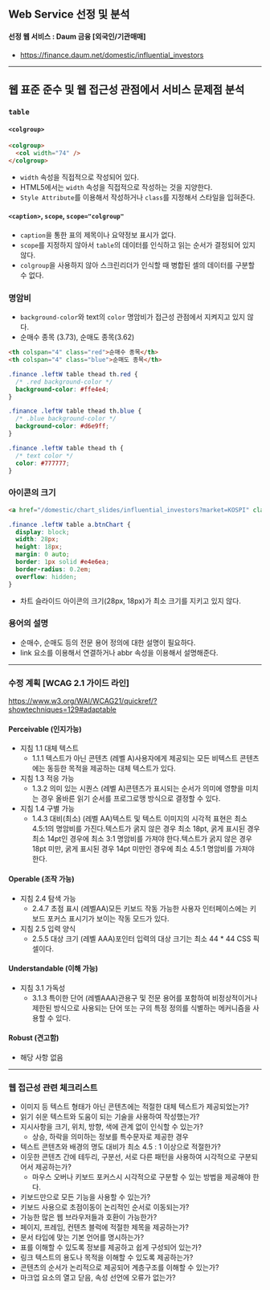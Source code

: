 ## Web Service 선정 및 분석

#### 선정 웹 서비스 : Daum 금융 [외국인/기관매매]

- https://finance.daum.net/domestic/influential_investors

---

## 웹 표준 준수 및 웹 접근성 관점에서 서비스 문제점 분석

### `table`

#### `<colgroup>`

```html
<colgroup>
  <col width="74" />
</colgroup>
```

- `width` 속성을 직접적으로 작성되어 있다.
- HTML5에서는 `width` 속성을 직접적으로 작성하는 것을 지양한다.
- `Style Attribute`를 이용해서 작성하거나 `class`를 지정해서 스타일을 입혀준다.

#### `<caption>`, `scope`, `scope="colgroup"`

- `caption`을 통한 표의 제목이나 요약정보 표시가 없다.
- `scope`를 지정하지 않아서 `table`의 데이터를 인식하고 읽는 순서가 결정되어 있지 않다.
- `colgroup`을 사용하지 않아 스크린리더가 인식할 때 병합된 셀의 데이터를 구분할 수 없다.

### 명암비

- `background-color`와 text의 `color` 명암비가 접근성 관점에서 지켜지고 있지 않다.
- 순매수 종목 (3.73), 순매도 종목(3.62)

```html
<th colspan="4" class="red">순매수 종목</th>
<th colspan="4" class="blue">순매도 종목</th>
```

```css
.finance .leftW table thead th.red {
  /* .red background-color */
  background-color: #ffe4e4;
}

.finance .leftW table thead th.blue {
  /* .blue background-color */
  background-color: #d6e9ff;
}

.finance .leftW table thead th {
  /* text color */
  color: #777777;
}
```

### 아이콘의 크기

```html
<a href="/domestic/chart_slides/influential_investors?market=KOSPI" class="btnChart" title="차트슬라이드"><i>-</i>차트슬라이드</a>
```

```css
.finance .leftW table a.btnChart {
  display: block;
  width: 28px;
  height: 18px;
  margin: 0 auto;
  border: 1px solid #e4e6ea;
  border-radius: 0.2em;
  overflow: hidden;
}
```

- 차트 슬라이드 아이콘의 크기(28px, 18px)가 최소 크기를 지키고 있지 않다.

### 용어의 설명

- 순매수, 순매도 등의 전문 용어 정의에 대한 설명이 필요하다.
- link 요소를 이용해서 연결하거나 abbr 속성을 이용해서 설명해준다.

---

### 수정 계획 [WCAG 2.1 가이드 라인]

https://www.w3.org/WAI/WCAG21/quickref/?showtechniques=129#adaptable

#### Perceivable (인지가능)

- 지침 1.1 대체 텍스트
  - 1.1.1 텍스트가 아닌 콘텐츠 (레벨 A)사용자에게 제공되는 모든 비텍스트 콘텐츠에는 동등한 목적을 제공하는 대체 텍스트가 있다.
- 지침 1.3 적응 가능
  - 1.3.2 의미 있는 시퀀스 (레벨 A)콘텐츠가 표시되는 순서가 의미에 영향을 미치는 경우 올바른 읽기 순서를 프로그로맹 방식으로 결정할 수 있다.
- 지침 1.4 구별 가능
  - 1.4.3 대비(최소) (레벨 AA)텍스트 및 텍스트 이미지의 시각적 표현은 최소 4.5:1의 명암비를 가진다.텍스트가 굵지 않은 경우 최소 18pt, 굵게 표시된 경우 최소 14pt인 경우에 최소 3:1 명암비를 가져야 한다.텍스트가 굵지 않은 경우 18pt 미만, 굵게 표시된 경우 14pt 미만인 경우에 최소 4.5:1 명암비를 가져야 한다.

#### Operable (조작 가능)

- 지침 2.4 탐색 가능
  - 2.4.7 초점 표시 (레벨AA)모든 키보드 작동 가능한 사용자 인터페이스에는 키보드 포커스 표시기가 보이는 작동 모드가 있다.
- 지침 2.5 입력 양식
  - 2.5.5 대상 크기 (레벨 AAA)포인터 입력의 대상 크기는 최소 44 \* 44 CSS 픽셀이다.

#### Understandable (이해 가능)

- 지침 3.1 가독성
  - 3.1.3 특이한 단어 (레벨AAA)관용구 및 전문 용어를 포함하여 비정상적이거나 제한된 방식으로 사용되는 단어 또는 구의 특정 정의를 식별하는 메커니즘을 사용할 수 있다.

#### Robust (견고함)

- 해당 사항 없음

---

### 웹 접근성 관련 체크리스트

- 이미지 등 텍스트 형태가 아닌 콘텐츠에는 적절한 대체 텍스트가 제공되었는가?
- 읽기 쉬운 텍스트와 도움이 되는 기술을 사용하여 작성했는가?
- 지시사항을 크기, 위치, 방향, 색에 관계 없이 인식할 수 있는가?
  - 상승, 하락을 의미하는 정보를 특수문자로 제공한 경우
- 텍스트 콘텐츠와 배경의 명도 대비가 최소 4.5 : 1 이상으로 적절한가?
- 이웃한 콘텐츠 간에 테두리, 구분선, 서로 다른 패턴을 사용하여 시각적으로 구분되어서 제공하는가?
  - 마우스 오버나 키보드 포커스시 시각적으로 구분할 수 있는 방법을 제공해야 한다.
- 키보드만으로 모든 기능을 사용할 수 있는가?
- 키보드 사용으로 초점이동이 논리적인 순서로 이동되는가?
- 가능한 많은 웹 브라우저들과 호환이 가능한가?
- 페이지, 프레임, 컨텐츠 블럭에 적절한 제목을 제공하는가?
- 문서 타입에 맞는 기본 언어를 명시하는가?
- 표를 이해할 수 있도록 정보를 제공하고 쉽게 구성되어 있는가?
- 링크 텍스트의 용도나 목적을 이해할 수 있도록 제공하는가?
- 콘텐츠의 순서가 논리적으로 제공되어 계층구조를 이해할 수 있는가?
- 마크업 요소의 열고 닫음, 속성 선언에 오류가 없는가?
